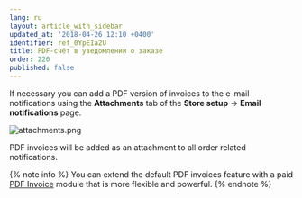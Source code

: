 ```yaml
---
lang: ru
layout: article_with_sidebar
updated_at: '2018-04-26 12:10 +0400'
identifier: ref_0YpEIa2U
title: PDF-счёт в уведомлении о заказе
order: 220
published: false
---
```

If necessary you can add a PDF version of invoices to the e-mail notifications using the **Attachments** tab of the **Store setup** -> **Email notifications** page. 

![attachments.png]({{site.baseurl}}/attachments/ref_08i5p47o/attachments.png)

PDF invoices will be added as an attachment to all order related notifications.

{% note info %}
You can extend the default PDF invoices feature with a paid [PDF Invoice](https://market.x-cart.com/addons/PDF-Invoice.html "eMail Notifications: Set Up and Maintenance") module that is more flexible and powerful.
{% endnote %}